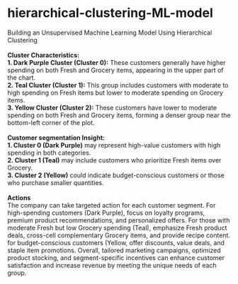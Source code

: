 # hierarchical-clustering-ML-model
Building an Unsupervised Machine Learning Model Using Hierarchical Clustering
<br><br>
<b>Cluster Characteristics:</b>
<br>
<b>1. Dark Purple Cluster (Cluster 0):</b> These customers generally have higher spending on both Fresh and Grocery items, appearing in the upper part of the chart.
<br>
<b>2. Teal Cluster (Cluster 1):</b> This group includes customers with moderate to high spending on Fresh items but lower to moderate spending on Grocery items.
<br>
<b>3. Yellow Cluster (Cluster 2):</b> These customers have lower to moderate spending on both Fresh and Grocery items, forming a denser group near the bottom-left corner of the plot.
<br><br>
<b>Customer segmentation Insight:</b>
<br>
<b>1. Cluster 0 (Dark Purple)</b> may represent high-value customers with high spending in both categories.
<br>
<b>2. Cluster 1 (Teal)</b> may include customers who prioritize Fresh items over Grocery.
<br>
<b>3. Cluster 2 (Yellow)</b> could indicate budget-conscious customers or those who purchase smaller quantities.
<br><br>
<b>Actions</b>
<br>
The company can take targeted action for each customer segment. For high-spending customers (Dark Purple), focus on loyalty programs, premium product recommendations, and personalized offers. For those with moderate Fresh but low Grocery spending (Teal), emphasize Fresh product deals, cross-cell complementary Grocery items, and provide recipe content. for budget-conscious customers (Yellow, offer discounts, value deals, and staple item promotions. Overall, tailored marketing campaigns, optimized product stocking, and segment-specific incentives can enhance customer satisfaction and increase revenue by meeting the unique needs of each group.
